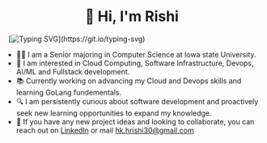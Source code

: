 <h1 align="center">👋 Hi, I'm Rishi</h1>

&nbsp; [![Typing SVG](https://readme-typing-svg.demolab.com/?lines=Welcome+to+my+Github+Profile!;)](https://git.io/typing-svg)

- 🧑‍🎓 I am a Senior majoring in Computer Science at Iowa state University.
- 🤔 I am interested in Cloud Computing, Software Infrastructure, Devops, AI/ML and Fullstack development.
- 📚 Currently working on advancing my Cloud and Devops skills and learning GoLang fundementals.
- 🔍 I am persistently curious about software development and proactively seek new learning opportunities to expand my knowledge.
- 🤝 If you have any new project ideas and looking to collaborate, you can reach out on [LinkedIn](https://www.linkedin.com/in/hrishikesha-hk-1510ab21a/) or mail [hk.hrishi30@gmail.com](mailto:hk.hrishi30@gmail.com)

<!---
rishihk/rishihk is a ✨ special ✨ repository because its `README.md` (this file) appears on your GitHub profile.
You can click the Preview link to take a look at your changes.
--->

